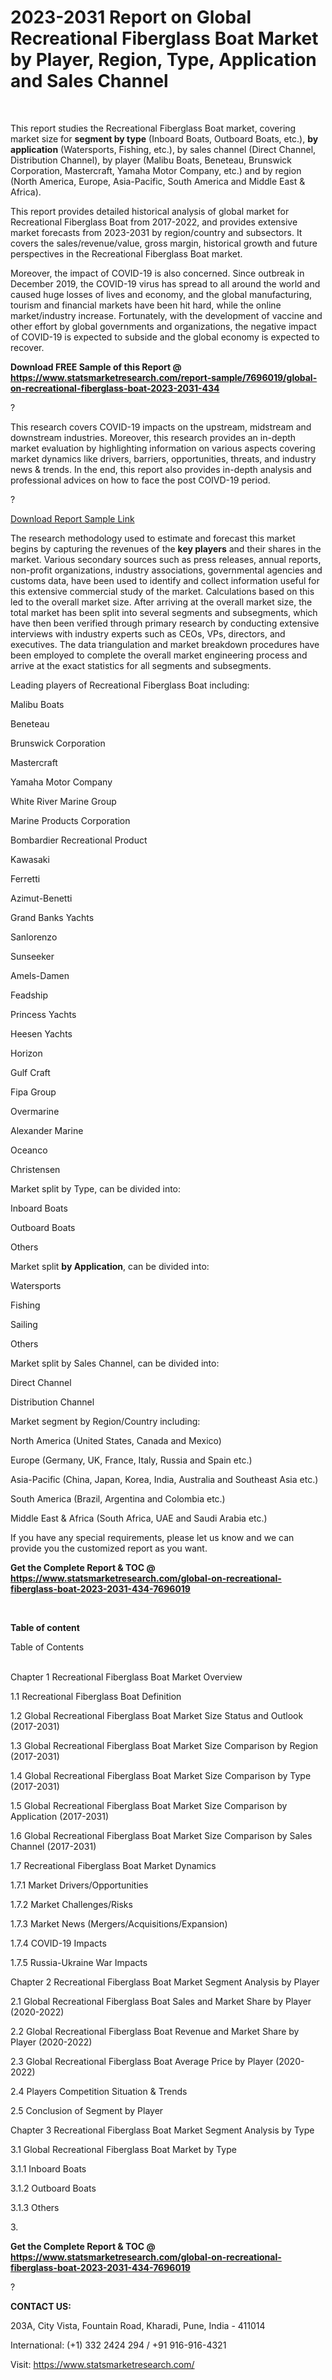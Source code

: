 <h1>2023-2031 Report on Global Recreational Fiberglass Boat Market by Player, Region, Type, Application and Sales Channel</h1><br/><p>This report studies the Recreational Fiberglass Boat market, covering market size for <strong>segment by type</strong> (Inboard Boats, Outboard Boats, etc.), <strong>by application</strong> (Watersports, Fishing, etc.), by sales channel (Direct Channel, Distribution Channel), by player (Malibu Boats, Beneteau, Brunswick Corporation, Mastercraft, Yamaha Motor Company, etc.) and by region (North America, Europe, Asia-Pacific, South America and Middle East & Africa).</p>
 
 
 
 <p>This report provides detailed historical analysis of global market for Recreational Fiberglass Boat from 2017-2022, and provides extensive market forecasts from 2023-2031 by region/country and subsectors. It covers the sales/revenue/value, gross margin, historical growth and future perspectives in the Recreational Fiberglass Boat market.</p>
 
 
 
 <p>Moreover, the impact of COVID-19 is also concerned. Since outbreak in December 2019, the COVID-19 virus has spread to all around the world and caused huge losses of lives and economy, and the global manufacturing, tourism and financial markets have been hit hard, while the online market/industry increase. Fortunately, with the development of vaccine and other effort by global governments and organizations, the negative impact of COVID-19 is expected to subside and the global economy is expected to recover.</p>
 
 
 
 <div><b>Download FREE Sample of this Report @ <a href="https://www.statsmarketresearch.com/download-free-sample/7696019/global-on-recreational-fiberglass-boat-2023-2031-434">https://www.statsmarketresearch.com/report-sample/7696019/global-on-recreational-fiberglass-boat-2023-2031-434</a></b></div>
 
 
 
 <p>? </p>
 
 
 
 <p>This research covers COVID-19 impacts on the upstream, midstream and downstream industries. Moreover, this research provides an in-depth market evaluation by highlighting information on various aspects covering market dynamics like drivers, barriers, opportunities, threats, and industry news & trends. In the end, this report also provides in-depth analysis and professional advices on how to face the post COIVD-19 period.</p>
 
 
 
 <p>? </p>
 
 
 
 <p><a href="https://www.statsmarketresearch.com/download-free-sample/7696019/global-on-recreational-fiberglass-boat-2023-2031-434">Download Report Sample Link</a></p>
 
 
 
 <p>The research methodology used to estimate and forecast this market begins by capturing the revenues of the <strong>key players</strong> and their shares in the market. Various secondary sources such as press releases, annual reports, non-profit organizations, industry associations, governmental agencies and customs data, have been used to identify and collect information useful for this extensive commercial study of the market. Calculations based on this led to the overall market size. After arriving at the overall market size, the total market has been split into several segments and subsegments, which have then been verified through primary research by conducting extensive interviews with industry experts such as CEOs, VPs, directors, and executives. The data triangulation and market breakdown procedures have been employed to complete the overall market engineering process and arrive at the exact statistics for all segments and subsegments.</p>
 
 
 
 <p>Leading players of Recreational Fiberglass Boat including:</p>
 
 
 
 <p>Malibu Boats</p>
 
 
 
 <p>Beneteau</p>
 
 
 
 <p>Brunswick Corporation</p>
 
 
 
 <p>Mastercraft</p>
 
 
 
 <p>Yamaha Motor Company</p>
 
 
 
 <p>White River Marine Group</p>
 
 
 
 <p>Marine Products Corporation</p>
 
 
 
 <p>Bombardier Recreational Product</p>
 
 
 
 <p>Kawasaki</p>
 
 
 
 <p>Ferretti</p>
 
 
 
 <p>Azimut-Benetti</p>
 
 
 
 <p>Grand Banks Yachts</p>
 
 
 
 <p>Sanlorenzo</p>
 
 
 
 <p>Sunseeker</p>
 
 
 
 <p>Amels-Damen</p>
 
 
 
 <p>Feadship</p>
 
 
 
 <p>Princess Yachts</p>
 
 
 
 <p>Heesen Yachts</p>
 
 
 
 <p>Horizon</p>
 
 
 
 <p>Gulf Craft</p>
 
 
 
 <p>Fipa Group</p>
 
 
 
 <p>Overmarine</p>
 
 
 
 <p>Alexander Marine</p>
 
 
 
 <p>Oceanco</p>
 
 
 
 <p>Christensen</p>
 
 
 
 <p>Market split by Type, can be divided into:</p>
 
 
 
 <p>Inboard Boats</p>
 
 
 
 <p>Outboard Boats</p>
 
 
 
 <p>Others</p>
 
 
 
 <p>Market split <strong>by Application</strong>, can be divided into:</p>
 
 
 
 <p>Watersports</p>
 
 
 
 <p>Fishing</p>
 
 
 
 <p>Sailing</p>
 
 
 
 <p>Others</p>
 
 
 
 <p>Market split by Sales Channel, can be divided into:</p>
 
 
 
 <p>Direct Channel</p>
 
 
 
 <p>Distribution Channel</p>
 
 
 
 <p>Market segment by Region/Country including:</p>
 
 
 
 <p>North America (United States, Canada and Mexico)</p>
 
 
 
 <p>Europe (Germany, UK, France, Italy, Russia and Spain etc.)</p>
 
 
 
 <p>Asia-Pacific (China, Japan, Korea, India, Australia and Southeast Asia etc.)</p>
 
 
 
 <p>South America (Brazil, Argentina and Colombia etc.)</p>
 
 
 
 <p>Middle East & Africa (South Africa, UAE and Saudi Arabia etc.)</p>
 
 
 
 <p>If you have any special requirements, please let us know and we can provide you the customized report as you want.</p>
 
 
 
 <div><b>Get the Complete Report & TOC @ <a href="https://www.statsmarketresearch.com/global-on-recreational-fiberglass-boat-2023-2031-434-7696019">https://www.statsmarketresearch.com/global-on-recreational-fiberglass-boat-2023-2031-434-7696019</a></b></div>
 
 
 
 <p><br />
 
 <b>Table of content</b></p>
 
 
 
 <p>Table of Contents<br />
 
 <br />
 
 Chapter 1 Recreational Fiberglass Boat Market Overview<br />
 
 1.1 Recreational Fiberglass Boat Definition<br />
 
 1.2 Global Recreational Fiberglass Boat Market Size Status and Outlook (2017-2031)<br />
 
 1.3 Global Recreational Fiberglass Boat Market Size Comparison by Region (2017-2031)<br />
 
 1.4 Global Recreational Fiberglass Boat Market Size Comparison by Type (2017-2031)<br />
 
 1.5 Global Recreational Fiberglass Boat Market Size Comparison by Application (2017-2031)<br />
 
 1.6 Global Recreational Fiberglass Boat Market Size Comparison by Sales Channel (2017-2031)<br />
 
 1.7 Recreational Fiberglass Boat Market Dynamics<br />
 
 1.7.1 Market Drivers/Opportunities<br />
 
 1.7.2 Market Challenges/Risks<br />
 
 1.7.3 Market News (Mergers/Acquisitions/Expansion)<br />
 
 1.7.4 COVID-19 Impacts<br />
 
 1.7.5 Russia-Ukraine War Impacts<br />
 
 Chapter 2 Recreational Fiberglass Boat Market Segment Analysis by Player<br />
 
 2.1 Global Recreational Fiberglass Boat Sales and Market Share by Player (2020-2022)<br />
 
 2.2 Global Recreational Fiberglass Boat Revenue and Market Share by Player (2020-2022)<br />
 
 2.3 Global Recreational Fiberglass Boat Average Price by Player (2020-2022)<br />
 
 2.4 Players Competition Situation & Trends<br />
 
 2.5 Conclusion of Segment by Player<br />
 
 Chapter 3 Recreational Fiberglass Boat Market Segment Analysis by Type<br />
 
 3.1 Global Recreational Fiberglass Boat Market by Type<br />
 
 3.1.1 Inboard Boats<br />
 
 3.1.2 Outboard Boats<br />
 
 3.1.3 Others<br />
 
 3.</p>
 
 
 
 <div><b>Get the Complete Report & TOC @ <a href="https://www.statsmarketresearch.com/global-on-recreational-fiberglass-boat-2023-2031-434-7696019">https://www.statsmarketresearch.com/global-on-recreational-fiberglass-boat-2023-2031-434-7696019</a></b></div>
 
 
 
 <p>? </p>
 
 
 
 <p><b>CONTACT US:</b><br />
 
 203A, City Vista, Fountain Road, Kharadi, Pune, India - 411014<br />
 
 International: (+1) 332 2424 294 / +91 916-916-4321<br />
 
 Visit: <a href="https://www.statsmarketresearch.com/">https://www.statsmarketresearch.com/</a></p>